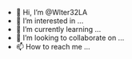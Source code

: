 - 👋 Hi, I’m @Wlter32LA
- 👀 I’m interested in ...
- 🌱 I’m currently learning ...
- 💞️ I’m looking to collaborate on ...
- 📫 How to reach me ...

<!---
Wlter32LA/Wlter32LA is a ✨ special ✨ repository because its `README.md` (this file) appears on your GitHub profile.
You can click the Preview link to take a look at your changes.
--->
